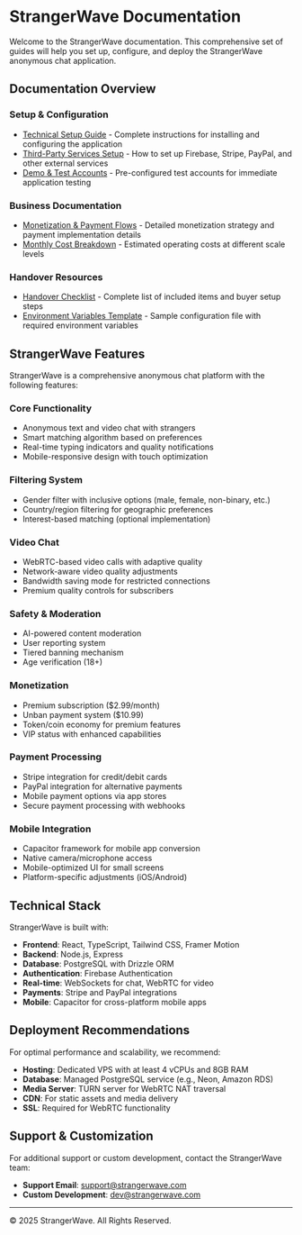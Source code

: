 # StrangerWave Documentation

Welcome to the StrangerWave documentation. This comprehensive set of guides will help you set up, configure, and deploy the StrangerWave anonymous chat application.

## Documentation Overview

### Setup & Configuration
- [Technical Setup Guide](./technical-setup-guide.md) - Complete instructions for installing and configuring the application
- [Third-Party Services Setup](./third-party-services-setup.md) - How to set up Firebase, Stripe, PayPal, and other external services
- [Demo & Test Accounts](./demo-test-accounts.md) - Pre-configured test accounts for immediate application testing

### Business Documentation
- [Monetization & Payment Flows](./monetization-and-payment-flows.md) - Detailed monetization strategy and payment implementation details
- [Monthly Cost Breakdown](./monthly-cost-breakdown.md) - Estimated operating costs at different scale levels

### Handover Resources
- [Handover Checklist](./handover-checklist.md) - Complete list of included items and buyer setup steps
- [Environment Variables Template](../.env.sample) - Sample configuration file with required environment variables

## StrangerWave Features

StrangerWave is a comprehensive anonymous chat platform with the following features:

### Core Functionality
- Anonymous text and video chat with strangers
- Smart matching algorithm based on preferences
- Real-time typing indicators and quality notifications
- Mobile-responsive design with touch optimization

### Filtering System
- Gender filter with inclusive options (male, female, non-binary, etc.)
- Country/region filtering for geographic preferences
- Interest-based matching (optional implementation)

### Video Chat
- WebRTC-based video calls with adaptive quality
- Network-aware video quality adjustments
- Bandwidth saving mode for restricted connections
- Premium quality controls for subscribers

### Safety & Moderation
- AI-powered content moderation
- User reporting system
- Tiered banning mechanism
- Age verification (18+)

### Monetization
- Premium subscription ($2.99/month)
- Unban payment system ($10.99)
- Token/coin economy for premium features
- VIP status with enhanced capabilities

### Payment Processing
- Stripe integration for credit/debit cards
- PayPal integration for alternative payments
- Mobile payment options via app stores
- Secure payment processing with webhooks

### Mobile Integration
- Capacitor framework for mobile app conversion
- Native camera/microphone access
- Mobile-optimized UI for small screens
- Platform-specific adjustments (iOS/Android)

## Technical Stack

StrangerWave is built with:

- **Frontend**: React, TypeScript, Tailwind CSS, Framer Motion
- **Backend**: Node.js, Express
- **Database**: PostgreSQL with Drizzle ORM
- **Authentication**: Firebase Authentication
- **Real-time**: WebSockets for chat, WebRTC for video
- **Payments**: Stripe and PayPal integrations
- **Mobile**: Capacitor for cross-platform mobile apps

## Deployment Recommendations

For optimal performance and scalability, we recommend:

- **Hosting**: Dedicated VPS with at least 4 vCPUs and 8GB RAM
- **Database**: Managed PostgreSQL service (e.g., Neon, Amazon RDS)
- **Media Server**: TURN server for WebRTC NAT traversal
- **CDN**: For static assets and media delivery
- **SSL**: Required for WebRTC functionality

## Support & Customization

For additional support or custom development, contact the StrangerWave team:

- **Support Email**: support@strangerwave.com
- **Custom Development**: dev@strangerwave.com

---

© 2025 StrangerWave. All Rights Reserved.